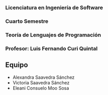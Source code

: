 ### Licenciatura en Ingeniería de Software
### Cuarto Semestre 
### Teoría de Lenguajes de Programación
### Profesor: Luis Fernando Curi Quintal
  
## Equipo

- Alexandra Saavedra Sánchez
- Victoria Saavedra Sánchez
- Eleani Consuelo Moo Sosa 
 
